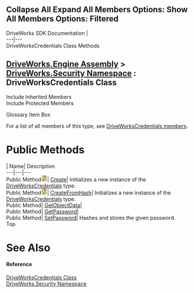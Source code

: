 Collapse All Expand All Members Options: Show All  Members Options: Filtered   
---  
DriveWorks SDK Documentation  |   
---|---  
DriveWorksCredentials Class Methods   
  
[DriveWorks.Engine Assembly](topic2156.md) > [DriveWorks.Security Namespace](topic10574.md) : DriveWorksCredentials Class  
---  
  
Include Inherited Members    
Include Protected Members    


Glossary Item Box

For a list of all members of this type, see [DriveWorksCredentials members](topic10670.md).

# Public Methods

| Name| Description  
---|---|---  
Public Method![static \(Shared in Visual Basic\)](dotnetimages/static.gif)| [Create](topic10677.md)| Initializes a new instance of the [DriveWorksCredentials](topic10669.md) type.   
Public Method![static \(Shared in Visual Basic\)](dotnetimages/static.gif)| [CreateFromHash](topic10678.md)| Initializes a new instance of the [DriveWorksCredentials](topic10669.md) type.   
Public Method| [GetObjectData](topic10679.md)|   
Public Method| [GetPassword](topic10680.md)|   
Public Method| [SetPassword](topic10681.md)| Hashes and stores the given password.   
Top

# See Also

#### Reference

[DriveWorksCredentials Class](topic10669.md)   
[DriveWorks.Security Namespace](topic10574.md)


